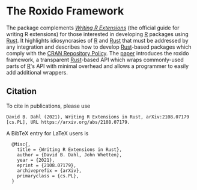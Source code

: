 # The Roxido Framework

The package
complements [*Writing R Extensions*](https://cran.r-project.org/doc/manuals/R-exts.html)
(the official guide for writing R extensions) for those interested in developing
[R](https://www.r-project.org/) packages using [Rust](https://www.rust-lang.org/).
It highlights idiosyncrasies of [R](https://www.r-project.org/) and
[Rust](https://www.rust-lang.org/) that must be addressed by any integration and
describes how to develop [Rust](https://www.rust-lang.org/)-based packages which
comply with the [CRAN Repository Policy](https://cran.r-project.org/web/packages/policies.html).
The [paper](https://raw.githubusercontent.com/dbdahl/cargo-framework/main/roxido/inst/doc/Writing_R_Extensions_in_Rust.pdf)
introduces the roxido framework, a transparent
[Rust](https://www.rust-lang.org/)-based API which wraps commonly-used parts of
[R](https://www.r-project.org/)'s API with minimal overhead and allows a
programmer to easily add additional wrappers.

## Citation

To cite in publications, please use

```
David B. Dahl (2021), Writing R Extensions in Rust, arXiv:2108.07179 [cs.PL], URL https://arxiv.org/abs/2108.07179.
```

A BibTeX entry for LaTeX users is

```
  @Misc{,
    title = {Writing R Extensions in Rust},
    author = {David B. Dahl, John Whetten},
    year = {2021},
    eprint = {2108.07179},
    archiveprefix = {arXiv},
    primaryclass = {cs.PL},
  }
```


